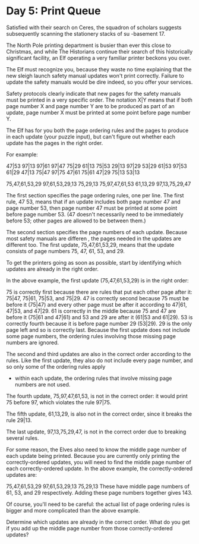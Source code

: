 # Day 5: Print Queue
Satisfied with their search on Ceres, the squadron of scholars suggests subsequently scanning the stationery stacks of su
-basement 17.

The North Pole printing department is busier than ever this close to Christmas, and while The Historians
continue their search of this historically significant facility, an Elf operating a very familiar printer beckons you over.

The Elf must recognize you, because they waste no time explaining that the new sleigh launch safety manual
updates won't print correctly. Failure to update the safety manuals would be dire indeed, so you offer your services.

Safety protocols clearly indicate that new pages for the safety manuals must be printed in a very
specific order. The notation X|Y means that if both page number X and page number Y are to
be produced as part of an update, page number X must be printed at some point before page number Y.

The Elf has for you both the page ordering rules and the pages to produce in each update (your
puzzle input), but can't figure out whether each update has the pages in the right order.

For example:

47|53
97|13
97|61
97|47
75|29
61|13
75|53
29|13
97|29
53|29
61|53
97|53
61|29
47|13
75|47
97|75
47|61
75|61
47|29
75|13
53|13

75,47,61,53,29
97,61,53,29,13
75,29,13
75,97,47,61,53
61,13,29
97,13,75,29,47

The first section specifies the page ordering rules, one per line. The first rule, 47
53, means that if an update includes both page number 47 and page number 53, then page number 47
must be printed at some point before page number 53. (47 doesn't necessarily need to be immediately
before 53; other pages are allowed to be between them.)

The second section specifies the page numbers of each update. Because most safety manuals are differen
, the pages needed in the updates are different too. The first update, 75,47,61,53,29,
means that the update consists of page numbers 75, 47, 61, 53, and 29.

To get the printers going as soon as possible, start by identifying which updates are already in
the right order.

In the above example, the first update (75,47,61,53,29) is in the right order:

75 is correctly first because there are rules that put each other page after it: 75|47, 75|61, 75|53, and 75|29.
47 is correctly second because 75 must be before it (75|47) and every other page must be after it according to 47|61, 47|53, and 47|29.
61 is correctly in the middle because 75 and 47 are before it (75|61 and 47|61) and 53 and 29 are after it (61|53 and 61|29).
53 is correctly fourth because it is before page number 29 (53|29).
29 is the only page left and so is correctly last.
Because the first update does not include some page numbers, the ordering rules involving those missing page
numbers are ignored.

The second and third updates are also in the correct order according to the rules. Like the
first update, they also do not include every page number, and so only some of the ordering rules apply
- within each update, the ordering rules that involve missing page numbers are not used.

The fourth update, 75,97,47,61,53, is not in the correct order: it would print 75 before 97,
which violates the rule 97|75.

The fifth update, 61,13,29, is also not in the correct order, since it breaks the rule 29|13.

The last update, 97,13,75,29,47, is not in the correct order due to breaking several rules.

For some reason, the Elves also need to know the middle page number of each update being printed.
Because you are currently only printing the correctly-ordered updates, you will need to find the
middle page number of each correctly-ordered update. In the above example, the correctly-ordered updates
are:

75,47,61,53,29
97,61,53,29,13
75,29,13
These have middle page numbers of 61, 53, and 29 respectively. Adding these page numbers together gives 143.

Of course, you'll need to be careful: the actual list of page ordering rules is bigger and more complicated
than the above example.

Determine which updates are already in the correct order. What do you get if you add up the
middle page number from those correctly-ordered updates?
